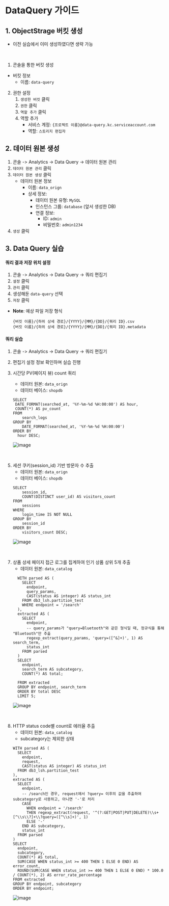 # DataQuery 가이드

## 1. ObjectStrage 버킷 생성
- 이전 실습에서 이미 생성하였다면 생략 가능
</br>

1. 콘솔을 통한 버킷 생성
  - 버킷 정보
    - 이름: `data-query`

2. 권한 설정
   1. `생성한 버킷` 클릭
   2. `권한` 클릭
   3. `역할 추가` 클릭
   4. 역할 추가
      - 서비스 계정: `{프로젝트 이름}@data-query.kc.serviceaccount.com`
      - 역할: `스토리지 편집자`

## 2. 데이터 원본 생성
1. 콘솔 -> Analytics -> Data Query -> 데이터 원본 관리
2. `데이터 원본 관리` 클릭
3. `데이터 원본 생성` 클릭
   - 데이터 원본 정보
     - 이름: `data_orign`
     - 상세 정보:
       - 데이터 원본 유형: `MySQL`
       - 인스턴스 그룹: `database` (앞서 생성한 DB)
       - 연결 정보:
         - ID: `admin`
         - 비밀번호: `admin1234`
4. `생성` 클릭

## 3. Data Query 실습

#### 쿼리 결과 저장 위치 설정
1. 콘솔 -> Analytics -> Data Query -> 쿼리 편집기
2. `설정` 클릭
3. `관리` 클릭
4. 생성해둔 `data-query` 선택
5. `저장` 클릭

- **Note**: 예상 파일 저장 형식
  ```
  {버킷 이름}/{하위 상세 경로}/{YYYY}/{MM}/{DD}/{쿼리 ID}.csv
  {버킷 이름}/{하위 상세 경로}/{YYYY}/{MM}/{DD}/{쿼리 ID}.metadata
  ```

#### 쿼리 실습
1. 콘솔 -> Analytics -> Data Query -> 쿼리 편집기
2. 편집기 설정 정보 확인하며 실습 진행
  
3. 시간당 PV(페이지 뷰) count 쿼리
   - 데이터 원본: `data_orign`
   - 데이터 베이스: `shopdb`
   ```
   SELECT
    DATE_FORMAT(searched_at, '%Y-%m-%d %H:00:00') AS hour,
    COUNT(*) AS pv_count
   FROM
       search_logs
   GROUP BY
       DATE_FORMAT(searched_at, '%Y-%m-%d %H:00:00')
   ORDER BY
     hour DESC;
   ```
   ![image](https://github.com/user-attachments/assets/7cfcdc3b-dc3f-47b9-a400-9c7212846f96)
</br>


5. 세션 쿠키(session_id) 기반 방문자 수 추출
   - 데이터 원본: `data_orign`
   - 데이터 베이스: `shopdb`
    ```
    SELECT
        session_id,
        COUNT(DISTINCT user_id) AS visitors_count
    FROM
        sessions
    WHERE
        login_time IS NOT NULL
    GROUP BY
        session_id
    ORDER BY
        visitors_count DESC;
    ```
    ![image](https://github.com/user-attachments/assets/417766ba-bca4-4214-b31a-e1210b9caead)
</br>

7. 상품 상세 페이지 접근 로그를 집계하여 인기 상품 상위 5개 추출
   - 데이터 원본: `data_catalog`
   ```
	 WITH parsed AS (
	   SELECT 
	     endpoint,
	     query_params,
	     CAST(status AS integer) AS status_int
	   FROM db3_lsh.partition_test
	   WHERE endpoint = '/search'
	 ),
	 extracted AS (
	   SELECT 
	     endpoint,
	     -- query_params가 "query=Bluetooth"와 같은 형식일 때, 정규식을 통해 "Bluetooth"만 추출
	     regexp_extract(query_params, 'query=([^&]+)', 1) AS search_term,
	     status_int
	   FROM parsed
	 )
	 SELECT 
	   endpoint,
	   search_term AS subcategory,
	   COUNT(*) AS total;
	
	 FROM extracted
	 GROUP BY endpoint, search_term
	 ORDER BY total DESC
	 LIMIT 5;
    ```
   ![image](https://github.com/user-attachments/assets/e3024c3d-bc9f-47a9-8437-9a168c7cc34b)
</br>


8. HTTP status code별 count로 에러율 추출
   - 데이터 원본: `data_catalog`
   - subcategory는 제외한 상태
    ```
	WITH parsed AS (
	  SELECT 
	    endpoint,
	    request,
	    CAST(status AS integer) AS status_int
	  FROM db3_lsh.partition_test
	),
	extracted AS (
	  SELECT 
	    endpoint,
	    -- /search인 경우, request에서 ?query= 이후의 값을 추출하여 subcategory로 사용하고, 아니면 '-'로 처리
	    CASE 
	      WHEN endpoint = '/search'
	      THEN regexp_extract(request, '^(?:GET|POST|PUT|DELETE)\\s+[^\\s\\?]+\\?query=([^\\s]+)', 1)
	      ELSE '-' 
	    END AS subcategory,
	    status_int
	  FROM parsed
	)
	SELECT 
	  endpoint,
	  subcategory,
	  COUNT(*) AS total,
	  SUM(CASE WHEN status_int >= 400 THEN 1 ELSE 0 END) AS error_count,
	  ROUND(SUM(CASE WHEN status_int >= 400 THEN 1 ELSE 0 END) * 100.0 / COUNT(*), 2) AS error_rate_percentage
	FROM extracted
	GROUP BY endpoint, subcategory
	ORDER BY endpoint;

    ```
    ![image](https://github.com/user-attachments/assets/c4594cd2-9572-44db-8634-c1e174d4a2d6)



